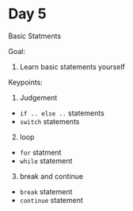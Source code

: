 # Day 5

Basic Statments

Goal:

1. Learn basic statements yourself

Keypoints:

1. Judgement
  - `if .. else ..` statements
  - `switch` statements
2. loop
  - `for` statment
  - `while` statement
3. break and continue
  - `break` statement
  - `continue` statement

